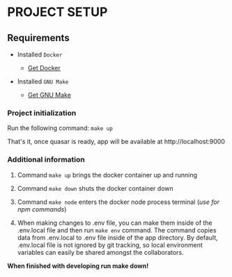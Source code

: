 
#  PROJECT SETUP



##  Requirements




-  Installed `Docker`



	-  [Get Docker](https://www.docker.com/)





-  Installed `GNU Make`



	-  [Get GNU Make](https://formulae.brew.sh/formula/make#default)






###  Project initialization




Run the following command: `make up`




That's it, once quasar is ready, app will be available at http://localhost:9000




###  Additional information




1.  Command `make up` brings the docker container up and running




2.  Command `make down` shuts the docker container down




3.  Command `make node` enters the docker node process terminal (*use for npm commands*)




4.  When making changes to .env file, you can make them inside of the .env.local file and then run `make env` command. The command copies data from .env.local to .env file inside of the app directory. By default, .env.local file is not ignored by git tracking, so local environment variables can easily be shared amongst the collaborators.



**When finished with developing run make down!**
